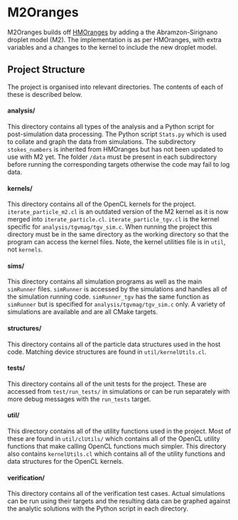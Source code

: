 # M2Oranges
M2Oranges builds off [HMOranges](https://github.com/TheOfficialDarthVader/HMOranges) by adding a the Abramzon-Sirignano droplet model (M2). The implementation is as per HMOranges, with extra variables and a changes to the kernel to include the new droplet model.

## Project Structure
The project is organised into relevant directories. The contents of each of these is described below.

#### analysis/
This directory contains all types of the analysis and a Python script for post-simulation data processing.
The Python script `Stats.py` which is used to collate and graph the data from simulations.
The subdirectory `stokes_numbers` is inherited from HMOranges but has not been updated to use with M2 yet. 
The folder `/data` must be present in each subdirectory before running the corresponding targets otherwise the code may fail to log data.

#### kernels/
This directory contains all of the OpenCL kernels for the project.
`iterate_particle_m2.cl` is an outdated version of the M2 kernel as it is now merged into `iterate_particle.cl`.
`iterate_particle_tgv.cl` is the kernel specific for `analysis/tgvmag/tgv_sim.c`.
When running the project this directory must be in the same directory as the working directory so that the program can access the kernel files.
Note, the kernel utilities file is in `util`, not `kernels`.

####  sims/
This directory contains all simulation programs as well as the main `simRunner` files.
`simRunner` is accessed by the simulations and handles all of the simulation running code.
`simRunner_tgv` has the same function as `simRunner` but is specified for `analysis/tgvmag/tgv_sim.c` only.
A variety of simulations are available and are all CMake targets.

#### structures/
This directory contains all of the particle data structures used in the host code.
Matching device structures are found in `util/kernelUtils.cl`.

#### tests/
This directory contains all of the unit tests for the project.
These are accessed from `test/run_tests/` in simulations or can be run separately with more debug messages with the `run_tests` target.

#### util/
This directory contains all of the utility functions used in the project.
Most of these are found in `util/clUtils/` which contains all of the OpenCL utility functions that make calling OpenCL functions much simpler.
This directory also contains `kernelUtils.cl` which contains all of the utility functions and data structures for the OpenCL kernels.

#### verification/
This directory contains all of the verification test cases.
Actual simulations can be run using their targets and the resulting data can be graphed against the analytic solutions with the Python script in each directory.
